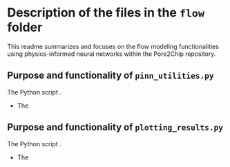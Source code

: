 # Description of the files in the `flow` folder

This readme summarizes and focuses on the flow modeling functionalities using physics-informed neural networks within the Pore2Chip repository.

## Purpose and functionality of `pinn_utilities.py`

The Python script .

- The

## Purpose and functionality of `plotting_results.py`

The Python script .

- The